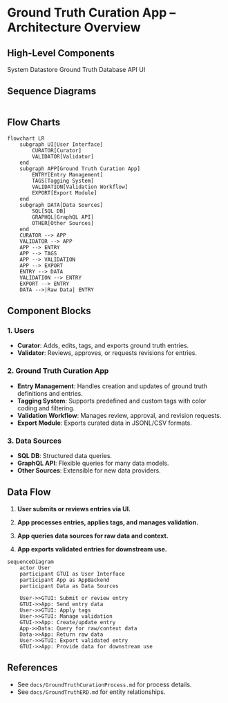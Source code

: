 # Ground Truth Curation App – Architecture Overview

## High-Level Components

System Datastore
Ground Truth Database
API
UI

## Sequence Diagrams

```mermaid
```

## Flow Charts

```mermaid
flowchart LR
    subgraph UI[User Interface]
        CURATOR[Curator]
        VALIDATOR[Validator]
    end
    subgraph APP[Ground Truth Curation App]
        ENTRY[Entry Management]
        TAGS[Tagging System]
        VALIDATION[Validation Workflow]
        EXPORT[Export Module]
    end
    subgraph DATA[Data Sources]
        SQL[SQL DB]
        GRAPHQL[GraphQL API]
        OTHER[Other Sources]
    end
    CURATOR --> APP
    VALIDATOR --> APP
    APP --> ENTRY
    APP --> TAGS
    APP --> VALIDATION
    APP --> EXPORT
    ENTRY --> DATA
    VALIDATION --> ENTRY
    EXPORT --> ENTRY
    DATA -->|Raw Data| ENTRY
```

## Component Blocks

### 1. Users

- **Curator**: Adds, edits, tags, and exports ground truth entries.
- **Validator**: Reviews, approves, or requests revisions for entries.

### 2. Ground Truth Curation App

- **Entry Management**: Handles creation and updates of ground truth definitions and entries.
- **Tagging System**: Supports predefined and custom tags with color coding and filtering.
- **Validation Workflow**: Manages review, approval, and revision requests.
- **Export Module**: Exports curated data in JSONL/CSV formats.

### 3. Data Sources

- **SQL DB**: Structured data queries.
- **GraphQL API**: Flexible queries for many data models.
- **Other Sources**: Extensible for new data providers.


## Data Flow

1. **User submits or reviews entries via UI.**

2. **App processes entries, applies tags, and manages validation.**

3. **App queries data sources for raw data and context.**

4. **App exports validated entries for downstream use.**

```mermaid
sequenceDiagram
    actor User
    participant GTUI as User Interface
    participant App as AppBackend
    participant Data as Data Sources

    User->>GTUI: Submit or review entry
    GTUI->>App: Send entry data
    User->>GTUI: Apply tags
    User->>GTUI: Manage validation
    GTUI->>App: Create/update entry
    App->>Data: Query for raw/context data
    Data->>App: Return raw data
    User->>GTUI: Export validated entry
    GTUI->>App: Provide data for downstream use
```

## References

- See `docs/GroundTruthCurationProcess.md` for process details.
- See `docs/GroundTruthERD.md` for entity relationships.
